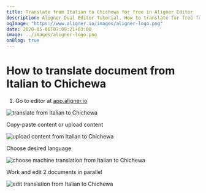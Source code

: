 ```yaml
---
title: Translate from Italian to Chichewa for free in Aligner Editor
description: Aligner Dual Editor Tutorial. How to translate for free from Italian to Chichewa. Aligner is multilingual document management platform. 
ogImage: "https://www.aligner.io/images/aligner-logo.png"
date: 2020-05-06T07:09:21+03:00
image: ../images/aligner-logo.png
onBlog: true
---
```


# How to translate document from Italian to Chichewa

1. Go to editor at [app.aligner.io](https://app.aligner.io "Aligner App web page")

![translate from Italian to Chichewa](../aligner-blank-editor.png "translate from Italian to Chichewa")

Copy-paste content or upload content

![upload content from Italian to Chichewa](../aligner-uploaded-document.png "upload content from Italian to Chichewa")

Choose desired language

![choose machine translation from Italian to Chichewa](../aligner-language-dropdown.png "choose machine translation from Italian to Chichewa")

Work and edit 2 documents in parallel

![edit translation from Italian to Chichewa](../aligner-double-sitded-editor.png "edit translation from Italian to Chichewa")

